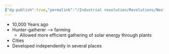 ```yaml
---
{"dg-publish":true,"permalink":"/Industrial revolution/Revolutions/Neolithic Revolution/"}
---
```



*  10,000 Years ago
* Hunter-gatherer --> farming
	* Allowed more efficient gathering of solar energy through plants
* Cities
* Developed independently in several places